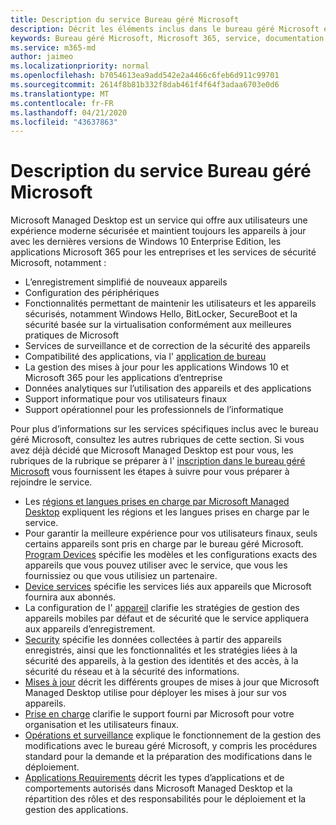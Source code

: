 ```yaml
---
title: Description du service Bureau géré Microsoft
description: Décrit les éléments inclus dans le bureau géré Microsoft en tant que service
keywords: Bureau géré Microsoft, Microsoft 365, service, documentation
ms.service: m365-md
author: jaimeo
ms.localizationpriority: normal
ms.openlocfilehash: b7054613ea9add542e2a4466c6feb6d911c99701
ms.sourcegitcommit: 2614f8b81b332f8dab461f4f64f3adaa6703e0d6
ms.translationtype: MT
ms.contentlocale: fr-FR
ms.lasthandoff: 04/21/2020
ms.locfileid: "43637863"
---
```

# <a name="microsoft-managed-desktop-service-description"></a>Description du service Bureau géré Microsoft

Microsoft Managed Desktop est un service qui offre aux utilisateurs une expérience moderne sécurisée et maintient toujours les appareils à jour avec les dernières versions de Windows 10 Enterprise Edition, les applications Microsoft 365 pour les entreprises et les services de sécurité Microsoft, notamment :

- L’enregistrement simplifié de nouveaux appareils
- Configuration des périphériques
- Fonctionnalités permettant de maintenir les utilisateurs et les appareils sécurisés, notamment Windows Hello, BitLocker, SecureBoot et la sécurité basée sur la virtualisation conformément aux meilleures pratiques de Microsoft
- Services de surveillance et de correction de la sécurité des appareils
- Compatibilité des applications, via l' [application de bureau](https://docs.microsoft.com/fasttrack/win-10-desktop-app-assure)
- La gestion des mises à jour pour les applications Windows 10 et Microsoft 365 pour les applications d’entreprise
- Données analytiques sur l’utilisation des appareils et des applications
- Support informatique pour vos utilisateurs finaux
- Support opérationnel pour les professionnels de l’informatique

Pour plus d’informations sur les services spécifiques inclus avec le bureau géré Microsoft, consultez les autres rubriques de cette section. Si vous avez déjà décidé que Microsoft Managed Desktop est pour vous, les rubriques de la rubrique se préparer à l' [inscription dans le bureau géré Microsoft](https://docs.microsoft.com/microsoft-365/managed-desktop/get-ready/) vous fournissent les étapes à suivre pour vous préparer à rejoindre le service.

- Les [régions et langues prises en charge par Microsoft Managed Desktop](regions-languages.md) expliquent les régions et les langues prises en charge par le service.
- Pour garantir la meilleure expérience pour vos utilisateurs finaux, seuls certains appareils sont pris en charge par le bureau géré Microsoft. [Program Devices](device-list.md) spécifie les modèles et les configurations exacts des appareils que vous pouvez utiliser avec le service, que vous les fournissiez ou que vous utilisiez un partenaire.
- [Device services](device-services.md) spécifie les services liés aux appareils que Microsoft fournira aux abonnés.
- La configuration de l' [appareil](device-policies.md) clarifie les stratégies de gestion des appareils mobiles par défaut et de sécurité que le service appliquera aux appareils d’enregistrement.
- [Security](security.md) spécifie les données collectées à partir des appareils enregistrés, ainsi que les fonctionnalités et les stratégies liées à la sécurité des appareils, à la gestion des identités et des accès, à la sécurité du réseau et à la sécurité des informations.
- [Mises à jour](updates.md) décrit les différents groupes de mises à jour que Microsoft Managed Desktop utilise pour déployer les mises à jour sur vos appareils.
- [Prise en charge](support.md) clarifie le support fourni par Microsoft pour votre organisation et les utilisateurs finaux.
- [Opérations et surveillance](operations-and-monitoring.md) explique le fonctionnement de la gestion des modifications avec le bureau géré Microsoft, y compris les procédures standard pour la demande et la préparation des modifications dans le déploiement.
- [Applications Requirements](mmd-app-requirements.md) décrit les types d’applications et de comportements autorisés dans Microsoft Managed Desktop et la répartition des rôles et des responsabilités pour le déploiement et la gestion des applications.
